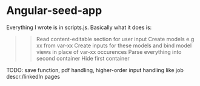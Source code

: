 Angular-seed-app 
====================
Everything I wrote is in scripts.js. 
Basically what it does is:

>>Read content-editable section for user input
>>Create models e.g xx from var-xx 
>>Create inputs for these models and bind model views in place of var-xx occurences
>>Parse everything into second container
>>Hide first container 

TODO: save function, pdf handling, higher-order input handling like job descr./linkedIn pages